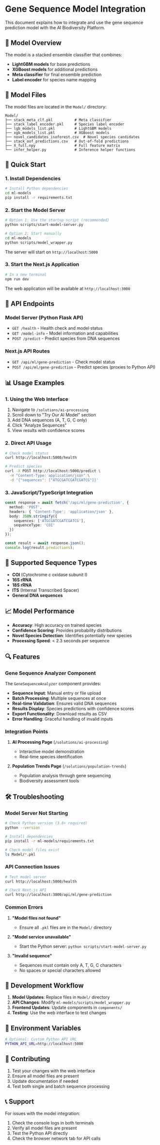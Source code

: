 # Gene Sequence Model Integration

This document explains how to integrate and use the gene sequence prediction model with the AI Biodiversity Platform.

## 🧬 Model Overview

The model is a stacked ensemble classifier that combines:
- **LightGBM models** for base predictions
- **XGBoost models** for additional predictions  
- **Meta classifier** for final ensemble prediction
- **Label encoder** for species name mapping

## 📁 Model Files

The model files are located in the `Model/` directory:

```
Model/
├── stack_meta_clf.pkl          # Meta classifier
├── stack_label_encoder.pkl     # Species label encoder
├── lgb_models_list.pkl         # LightGBM models
├── xgb_models_list.pkl         # XGBoost models
├── novel_candidates_isoforest.csv  # Novel species candidates
├── stack_oof_predictions.csv   # Out-of-fold predictions
├── X_full.npy                  # Full feature matrix
└── infer_helper.py             # Inference helper functions
```

## 🚀 Quick Start

### 1. Install Dependencies

```bash
# Install Python dependencies
cd ml-models
pip install -r requirements.txt
```

### 2. Start the Model Server

```bash
# Option 1: Use the startup script (recommended)
python scripts/start-model-server.py

# Option 2: Start manually
cd ml-models
python scripts/model_wrapper.py
```

The server will start on `http://localhost:5000`

### 3. Start the Next.js Application

```bash
# In a new terminal
npm run dev
```

The web application will be available at `http://localhost:3000`

## 🔧 API Endpoints

### Model Server (Python Flask API)

- `GET /health` - Health check and model status
- `GET /model-info` - Model information and capabilities
- `POST /predict` - Predict species from DNA sequences

### Next.js API Routes

- `GET /api/ml/gene-prediction` - Check model status
- `POST /api/ml/gene-prediction` - Predict species (proxies to Python API)

## 📊 Usage Examples

### 1. Using the Web Interface

1. Navigate to `/solutions/ai-processing`
2. Scroll down to "Try Our AI Model" section
3. Add DNA sequences (A, T, G, C only)
4. Click "Analyze Sequences"
5. View results with confidence scores

### 2. Direct API Usage

```bash
# Check model status
curl http://localhost:5000/health

# Predict species
curl -X POST http://localhost:5000/predict \
  -H "Content-Type: application/json" \
  -d '{"sequences": ["ATGCGATCGATCGATCG"]}'
```

### 3. JavaScript/TypeScript Integration

```typescript
const response = await fetch('/api/ml/gene-prediction', {
  method: 'POST',
  headers: { 'Content-Type': 'application/json' },
  body: JSON.stringify({
    sequences: ['ATGCGATCGATCGATCG'],
    sequenceType: 'COI'
  })
});

const result = await response.json();
console.log(result.predictions);
```

## 🧪 Supported Sequence Types

- **COI** (Cytochrome c oxidase subunit I)
- **16S rRNA**
- **18S rRNA** 
- **ITS** (Internal Transcribed Spacer)
- **General DNA sequences**

## 📈 Model Performance

- **Accuracy**: High accuracy on trained species
- **Confidence Scoring**: Provides probability distributions
- **Novel Species Detection**: Identifies potentially new species
- **Processing Speed**: < 2.3 seconds per sequence

## 🔍 Features

### Gene Sequence Analyzer Component

The `GeneSequenceAnalyzer` component provides:

- **Sequence Input**: Manual entry or file upload
- **Batch Processing**: Multiple sequences at once
- **Real-time Validation**: Ensures valid DNA sequences
- **Results Display**: Species predictions with confidence scores
- **Export Functionality**: Download results as CSV
- **Error Handling**: Graceful handling of invalid inputs

### Integration Points

1. **AI Processing Page** (`/solutions/ai-processing`)
   - Interactive model demonstration
   - Real-time species identification

2. **Population Trends Page** (`/solutions/population-trends`)
   - Population analysis through gene sequencing
   - Biodiversity assessment tools

## 🛠️ Troubleshooting

### Model Server Not Starting

```bash
# Check Python version (3.8+ required)
python --version

# Install dependencies
pip install -r ml-models/requirements.txt

# Check model files exist
ls Model/*.pkl
```

### API Connection Issues

```bash
# Test model server
curl http://localhost:5000/health

# Check Next.js API
curl http://localhost:3000/api/ml/gene-prediction
```

### Common Errors

1. **"Model files not found"**
   - Ensure all `.pkl` files are in the `Model/` directory

2. **"Model service unavailable"**
   - Start the Python server: `python scripts/start-model-server.py`

3. **"Invalid sequence"**
   - Sequences must contain only A, T, G, C characters
   - No spaces or special characters allowed

## 🔄 Development Workflow

1. **Model Updates**: Replace files in `Model/` directory
2. **API Changes**: Modify `ml-models/scripts/model_wrapper.py`
3. **Frontend Updates**: Update components in `components/`
4. **Testing**: Use the web interface to test changes

## 📝 Environment Variables

```bash
# Optional: Custom Python API URL
PYTHON_API_URL=http://localhost:5000
```

## 🤝 Contributing

1. Test your changes with the web interface
2. Ensure all model files are present
3. Update documentation if needed
4. Test both single and batch sequence processing

## 📞 Support

For issues with the model integration:

1. Check the console logs in both terminals
2. Verify all model files are present
3. Test the Python API directly
4. Check the browser network tab for API calls

